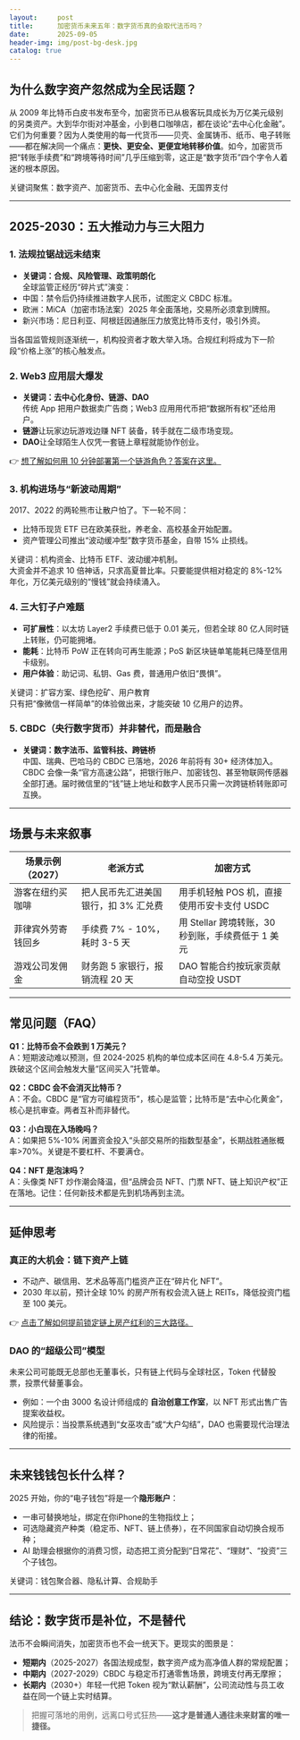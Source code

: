 ```yaml
---
layout:     post
title:      加密货币未来五年：数字货币真的会取代法币吗？
date:       2025-09-05
header-img: img/post-bg-desk.jpg
catalog: true
---
```


## 为什么数字资产忽然成为全民话题？
从 2009 年比特币白皮书发布至今，加密货币已从极客玩具成长为万亿美元级别的另类资产。大到华尔街对冲基金，小到巷口咖啡店，都在谈论“去中心化金融”。它们为何重要？因为人类使用的每一代货币——贝壳、金属铸币、纸币、电子转账——都在解决同一个痛点：**更快、更安全、更便宜地转移价值**。如今，加密货币把“转账手续费”和“跨境等待时间”几乎压缩到零，这正是“数字货币”四个字令人着迷的根本原因。

关键词聚焦：数字资产、加密货币、去中心化金融、无国界支付

---

## 2025-2030：五大推动力与三大阻力

### 1. 法规拉锯战远未结束  
- **关键词：合规、风险管理、政策明朗化**  
全球监管正经历“碎片式”演变：  
- 中国：禁令后仍持续推进数字人民币，试图定义 CBDC 标准。  
- 欧洲：MiCA（加密市场法案）2025 年全面落地，交易所必须拿到牌照。  
- 新兴市场：尼日利亚、阿根廷因通胀压力放宽比特币支付，吸引外资。  

当各国监管规则逐渐统一，机构投资者才敢大举入场。合规红利将成为下一阶段“价格上涨”的核心触发点。

### 2. Web3 应用层大爆发  
- **关键词：去中心化身份、链游、DAO**  
传统 App 把用户数据卖广告商；Web3 应用用代币把“数据所有权”还给用户。  
- **链游**让玩家边玩游戏边赚 NFT 装备，转手就在二级市场变现。  
- **DAO**让全球陌生人仅凭一套链上章程就能协作创业。  

👉 [想了解如何用 10 分钟部署第一个链游角色？答案在这里。](https://okxdog.com/)

### 3. 机构进场与“新波动周期”  
2017、2022 的两轮熊市让散户怕了。下一轮不同：  
- 比特币现货 ETF 已在欧美获批，养老金、高校基金开始配置。  
- 资产管理公司推出“波动缓冲型”数字货币基金，自带 15% 止损线。  

关键词：机构资金、比特币 ETF、波动缓冲机制。  
大资金并不追求 10 倍神话，只求高夏普比率。只要能提供相对稳定的 8%-12% 年化，万亿美元级别的“慢钱”就会持续涌入。

### 4. 三大钉子户难题  
- **可扩展性**：以太坊 Layer2 手续费已低于 0.01 美元，但若全球 80 亿人同时链上转账，仍可能拥堵。  
- **能耗**：比特币 PoW 正在转向可再生能源；PoS 新区块链单笔能耗已降至信用卡级别。  
- **用户体验**：助记词、私钥、Gas 费，普通用户依旧“畏惧”。  

关键词：扩容方案、绿色挖矿、用户教育  
只有把“像微信一样简单”的体验做出来，才能突破 10 亿用户的边界。

### 5. CBDC（央行数字货币）并非替代，而是融合  
- **关键词：数字法币、监管科技、跨链桥**  
中国、瑞典、巴哈马的 CBDC 已落地，2026 年前将有 30+ 经济体加入。  
CBDC 会像一条“官方高速公路”，把银行账户、加密钱包、甚至物联网传感器全部打通。届时微信里的“钱”链上地址和数字人民币只需一次跨链桥转账即可互换。

---

## 场景与未来叙事

| 场景示例（2027）| 老派方式| 加密方式|
|---|---|---|
| 游客在纽约买咖啡| 把人民币先汇进美国银行，扣 3% 汇兑费| 用手机轻触 POS 机，直接使用币安卡支付 USDC|
| 菲律宾外劳寄钱回乡| 手续费 7% - 10%，耗时 3-5 天| 用 Stellar 跨境转账，30 秒到账，手续费低于 1 美元|
| 游戏公司发佣金| 财务跑 5 家银行，报销流程 20 天| DAO 智能合约按玩家贡献自动空投 USDT|

---

## 常见问题（FAQ）

**Q1：比特币会不会跌到 1 万美元？**  
A：短期波动难以预测，但 2024-2025 机构的单位成本区间在 4.8-5.4 万美元。跌破这个区间会触发大量“区间买入”托管单。

**Q2：CBDC 会不会消灭比特币？**  
A：不会。CBDC 是“官方可编程货币”，核心是监管；比特币是“去中心化黄金”，核心是抗审查。两者互补而非替代。

**Q3：小白现在入场晚吗？**  
A：如果把 5%-10% 闲置资金投入“头部交易所的指数型基金”，长期战胜通胀概率>70%。关键是不要杠杆、不要满仓。

**Q4：NFT 是泡沫吗？**  
A：头像类 NFT 炒作潮会降温，但“品牌会员 NFT、门票 NFT、链上知识产权”正在落地。记住：任何新技术都是先到机场再到主流。

---

## 延伸思考

### 真正的大机会：链下资产上链
- 不动产、碳信用、艺术品等高门槛资产正在“碎片化 NFT”。  
- 2030 年以前，预计全球 10% 的房产所有权会流入链上 REITs，降低投资门槛至 100 美元。  

👉 [点击了解如何提前锁定链上房产红利的三大路径。](https://okxdog.com/)

### DAO 的“超级公司”模型  
未来公司可能既无总部也无董事长，只有链上代码与全球社区，Token 代替股票，投票代替董事会。  
- 例如：一个由 3000 名设计师组成的 **自治创意工作室**，以 NFT 形式出售广告提案收益权。  
- 风险提示：当投票系统遇到“女巫攻击”或“大户勾结”，DAO 也需要现代治理法律的衔接。

---

## 未来钱钱包长什么样？

2025 开始，你的“电子钱包”将是一个**隐形账户**：  
- 一串可替换地址，绑定在你iPhone的生物指纹上；  
- 可选隐藏资产种类（稳定币、NFT、链上债券），在不同国家自动切换合规币种；  
- AI 助理会根据你的消费习惯，动态把工资分配到“日常花”、“理财”、“投资”三个子钱包。  

关键词：钱包聚合器、隐私计算、合规助手

---

## 结论：数字货币是补位，不是替代  
法币不会瞬间消失，加密货币也不会一统天下。更现实的图景是：  
- **短期内**（2025-2027）各国法规成型，数字资产成为高净值人群的常规配置；  
- **中期内**（2027-2029）CBDC 与稳定币打通零售场景，跨境支付再无摩擦；  
- **长期内**（2030+）年轻一代把 Token 视为“默认薪酬”，公司流动性与员工收益在同一个链上实时结算。  

> 把握可落地的用例，远离口号式狂热——**这才是普通人通往未来财富的唯一捷径。**